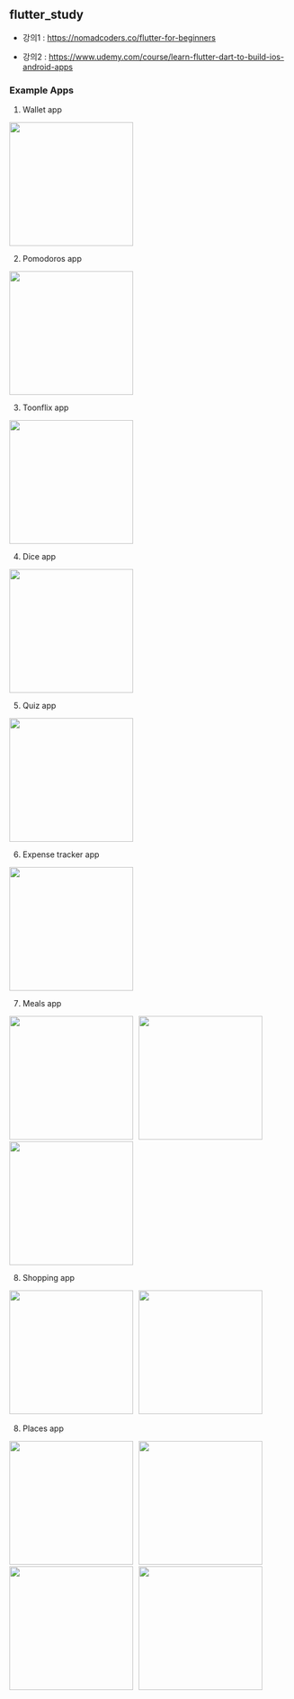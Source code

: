 ## flutter_study

- 강의1 : https://nomadcoders.co/flutter-for-beginners

- 강의2 : https://www.udemy.com/course/learn-flutter-dart-to-build-ios-android-apps

### Example Apps

1. Wallet app

<img src="./assets/1.png" width="220" />

2. Pomodoros app

<img src="./assets/2.png" width="220" />

3. Toonflix app

<img src="./assets/3.png" width="220" />

4. Dice app

<img src="./assets/4.png" width="220" />

5. Quiz app

<img src="./assets/5.png" width="220" />

6. Expense tracker app

<img src="./assets/6.png" width="220" />

7. Meals app

<div style="display: float;">
  <img src="./assets/7-1.png" width="220" style="margin-right: 6px;" />
  <img src="./assets/7-2.png" width="220" style="margin-right: 6px;" />
  <img src="./assets/7-3.png" width="220" />
</div>

8. Shopping app

<div style="display: float;">
  <img src="./assets/8-1.png" width="220" style="margin-right: 6px;" />
  <img src="./assets/8-2.png" width="220" />
</div>

8. Places app

<div style="display: float;">
  <img src="./assets/9-1.png" width="220" style="margin-right: 6px;" />
  <img src="./assets/9-2.png" width="220" style="margin-right: 6px;" />
  <img src="./assets/9-3.png" width="220" style="margin-right: 6px;" />
  <img src="./assets/9-4.png" width="220" />
</div>
